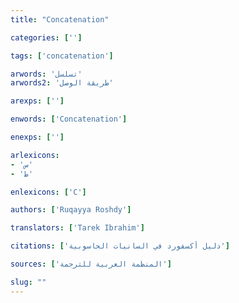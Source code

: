 ```yaml
---
title: "Concatenation"

categories: ['']

tags: ['concatenation']

arwords: 'تسلسل'
arwords2: 'طريقة الوصل'

arexps: ['']

enwords: ['Concatenation']

enexps: ['']

arlexicons:
- 'س'
- 'ط'

enlexicons: ['C']

authors: ['Ruqayya Roshdy']

translators: ['Tarek Ibrahim']

citations: ['دليل أكسفورد في السانيات الحاسوبية']

sources: ['المنظمة العربية للترجمة']

slug: ""
---
```


